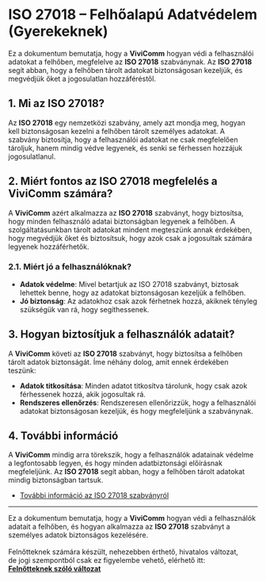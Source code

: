 # ISO 27018 – Felhőalapú Adatvédelem (Gyerekeknek)

Ez a dokumentum bemutatja, hogy a **ViviComm** hogyan védi a felhasználói adatokat a felhőben, megfelelve az **ISO 27018** szabványnak. Az **ISO 27018** segít abban, hogy a felhőben tárolt adatokat biztonságosan kezeljük, és megvédjük őket a jogosulatlan hozzáféréstől.

## 1. Mi az ISO 27018?

Az **ISO 27018** egy nemzetközi szabvány, amely azt mondja meg, hogyan kell biztonságosan kezelni a felhőben tárolt személyes adatokat. A szabvány biztosítja, hogy a felhasználói adatokat ne csak megfelelően tároljuk, hanem mindig védve legyenek, és senki se férhessen hozzájuk jogosulatlanul.

## 2. Miért fontos az ISO 27018 megfelelés a **ViviComm** számára?

A **ViviComm** azért alkalmazza az **ISO 27018** szabványt, hogy biztosítsa, hogy minden felhasználó adatai biztonságban legyenek a felhőben. A szolgáltatásunkban tárolt adatokat mindent megteszünk annak érdekében, hogy megvédjük őket és biztosítsuk, hogy azok csak a jogosultak számára legyenek hozzáférhetők.

### **2.1. Miért jó a felhasználóknak?**

- **Adatok védelme**: Mivel betartjuk az ISO 27018 szabványt, biztosak lehettek benne, hogy az adatokat biztonságosan kezeljük a felhőben.
- **Jó biztonság**: Az adatokhoz csak azok férhetnek hozzá, akiknek tényleg szükségük van rá, hogy segíthessenek.

## 3. Hogyan biztosítjuk a felhasználók adatait?

A **ViviComm** követi az **ISO 27018** szabványt, hogy biztosítsa a felhőben tárolt adatok biztonságát. Íme néhány dolog, amit ennek érdekében teszünk:

- **Adatok titkosítása**: Minden adatot titkosítva tárolunk, hogy csak azok férhessenek hozzá, akik jogosultak rá.
- **Rendszeres ellenőrzés**: Rendszeresen ellenőrizzük, hogy a felhasználói adatokat biztonságosan kezeljük, és hogy megfeleljünk a szabványnak.

## 4. További információ

A **ViviComm** mindig arra törekszik, hogy a felhasználók adatainak védelme a legfontosabb legyen, és hogy minden adatbiztonsági előírásnak megfeleljünk. Az **ISO 27018** segít abban, hogy a felhőben tárolt adatokat mindig biztonságban tartsuk.

- [További információ az ISO 27018 szabványról](https://www.iso.org/iso-27018-cloud-privacy.html)

---

Ez a dokumentum bemutatja, hogy a **ViviComm** hogyan védi a felhasználók adatait a felhőben, és hogyan alkalmazza az **ISO 27018** szabványt a személyes adatok biztonságos kezelésére.
<br/>
<br/>
Felnőtteknek számára készült, nehezebben érthető, hivatalos változat,<br/> de jogi szempontból csak ez figyelembe vehető, elérhető itt:  
[**Felnőtteknek szóló változat**](../adult/iso-27018-compliance.md)
